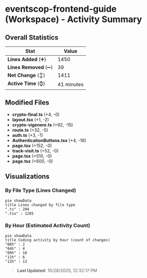 # eventscop-frontend-guide (Workspace) - Activity Summary 

## Overall Statistics

| Stat                   | Value                                                             |
| ---------------------- | ----------------------------------------------------------------- |
| **Lines Added** (➕)   | 1450                                          |
| **Lines Removed** (➖) | 39                                        |
| **Net Change** (↕)    | 1411                |
| **Active Time** (⌚)   | 41 minutes |


## Modified Files
- **crypto-final.ts** (+4, -0)
- **layout.tsx** (+1, -2)
- **crypto-vigenere.ts** (+92, -15)
- **route.ts** (+32, -5)
- **auth.ts** (+3, -1)
- **AuthenticationButtons.tsx** (+4, -16)
- **page.tsx** (+152, -0)
- **track-visit.ts** (+52, -0)
- **page.tsx** (+510, -0)
- **page.tsx** (+600, -0)

## Visualizations

### By File Type (Lines Changed)

```mermaid
pie showData
title Lines changed by file type
".ts" : 204
".tsx" : 1285
```

### By Hour (Estimated Activity Count)

```mermaid
pie showData
title Coding activity by hour (count of changes)
"00h" : 2
"04h" : 4
"09h" : 10
"11h" : 6
"12h" : 13
```


> **Last Updated:** 10/28/2025, 12:32:17 PM